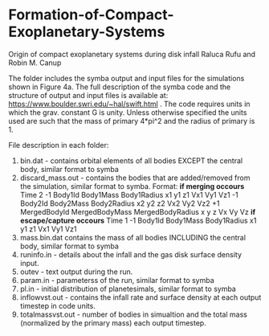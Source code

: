 # Formation-of-Compact-Exoplanetary-Systems

Origin of compact exoplanetary systems during disk infall
Raluca Rufu and Robin M. Canup


The folder includes the symba output and input files for the simulations shown in Figure 4a.
The full description of the symba code and the structure of output and input files is available at: https://www.boulder.swri.edu/~hal/swift.html .
The code requires units in which the grav. constant G is unity. Unless otherwise specified the units used are such that the mass of primary 4*pi^2 and the radius of primary is 1.

File description in each folder:
1. bin.dat - contains orbital elements of all bodies EXCEPT the central body, similar format to symba
2. discard_mass.out - contains the bodies that are added/removed from the simulation, similar format to symba.
   Format:
   **if merging occours**
   Time  2
  -1 Body1Id  Body1Mass Body1Radius
   x1  y1  z1
   Vx1  Vy1  Vz1
  -1  Body2Id  Body2Mass Body2Radius
   x2  y2  z2
   Vx2  Vy2  Vz2
   +1 MergedBodyId MergedBodyMass MergedBodyRadius
     x  y  z
   Vx  Vy  Vz
   **if escape/capture occours**
      Time  1
  -1 Body1Id  Body1Mass Body1Radius
   x1  y1  z1
   Vx1  Vy1  Vz1
4. mass.bin.dat contains the mass of all bodies INCLUDING the central body,  similar format to symba
5.  runinfo.in - details about the infall and the gas disk surface density input.
6. outev - text output during the run.
7. param.in - parameterss of the run, similar format to symba
8. pl.in - initial distribution of planetesimals, similar format to symba
9. inflowvst.out - contains the infall rate and surface density at each output timestep in code units.
10. totalmassvst.out - number of bodies in simualtion and the total mass (normalized by the primary mass) each output timestep.
